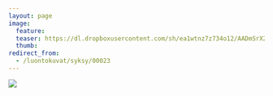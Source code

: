 ```yaml
---
layout: page
image:
  feature:
  teaser: https://dl.dropboxusercontent.com/sh/ea1wtnz7z734o12/AADmSrX2tLbFwhWajNVURNrLa/luontokuvat/kes%C3%A4/2/DSC13160-245px.jpg
  thumb:
redirect_from:
  - /luontokuvat/syksy/00023
---
```


[![](https://dl.dropboxusercontent.com/sh/ea1wtnz7z734o12/AACim_6aTqTPZgfLrWlJyzWra/luontokuvat/kes%C3%A4/2/DSC13160-800px.jpg)](https://dl.dropboxusercontent.com/sh/ea1wtnz7z734o12/AACfArFbWbqmaanDnqrz2UZxa/luontokuvat/kes%C3%A4/2/DSC13160.jpg)

